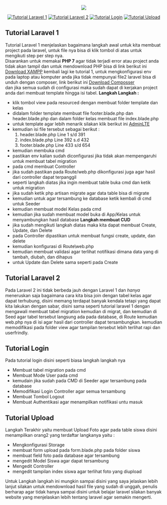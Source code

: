 <p align="center"><img src="https://laravel.com/assets/img/components/logo-laravel.svg"></p>

<p align="center">
<a href="https://drive.google.com/file/d/1AmexPu9OEQEz1cHfvVOHHIx3-47mlJm/view?usp=sharing"><img alt="Tutorial Laravel 1"></a>
<a href="https://drive.google.com/file/d/1WpHAgdv4zVrgAnV1u64Mbl31C65LyVC/view?usp=sharing"><img alt="Tutorial Laravel 2"></a>
<a href="https://drive.google.com/file/d/1wLjs3QIaYI3o9mIikLBJOluA_7QTm6rQ/view
?usp=sharing"><img alt="Tutorial Login"></a>
<a href="https://drive.google.com/file/d/1-
qb34ta4QJFzmekmiUAK84CzW6Cy7IXR/view?usp=sharing"><img alt="Tutorial Upload"></a>
</p>

## Tutorial Laravel 1

Tutorial Laravel 1 menjelaskan bagaimana langkah awal untuk kita membuat project pada laravel, untuk file nya bisa di klik tombol di atas untuk mengikuti step per step nya.<br>
Disarankan untuk memakai **PHP 7** agar tidak terjadi error atau project anda tidak akan tampil dan untuk mendownload PHP  bisa di link berikut ini [Download XAMPP](https://www.apachefriends.org/download.html)
kembali lagi ke tutorial 1, untuk mengkonfigurasi env pada laptop atau komputer anda jika tidak mempunyai file2 laravel bisa di unduh dengan composer, link berikut ini [Download Composser](https://getcomposer.org/Composer-Setup.exe)<br>
dan jika semua sudah di configurasi maka sudah dapat di kerjakan project anda dari membuat template hingga isi tabel.
**Langkah Langkah :**
- klik tombol view pada resourced dengan membuat folder template dan kelas
- didalam folder template membuat file footer.blade.php dan header.blade.php dan dalam folder kelas membuat file index.blade.php
- untuk template agar lebih menarik silakan klik berikut ini [AdminLTE](
https://codeload.github.com/almasaeed2010/AdminLTE/zip/v2.3.11)
- kemudian isi file tersebut sebagai berikut : 
  1. header.blade.php Line 1 s/d 391
  2. index.blade.php Line 392 s.d 432
  3. footer.blade.php Line 433 s/d 654 
- kemudian membuka cmd
- pastikan env kalian sudah diconfigurasi jika tidak akan mempengaruhi untuk membuat tabel migration
- pada cmd membuat Controller
- jika sudah pastikan pada Route/web.php dikonfigurasi juga agar hasil dari controller dapat terpanggil
- seperti langkah diatas jika ingin membuat table buka cmd dan ketik untuk migration
- jika sudah ketik php artisan migrate agar data table bisa di migrate
- kemudian untuk agar tersambung ke database ketik kembali di cmd untuk Seeder
- kemudian membuat model Kelas pada cmd
- kemudian jika sudah membuat model buka di App/Kelas untuk menyambungkan hasil database
**Langkah membuat CUD**
- jika sudah mengikuti langkah diatas maka kita dapat membuat Create, Update, dan Delete
- pada Controller dipastikan untuk membuat fungsi create, update, dan delete
- kemudian konfigurasi di Route\web.php
- kemudian membuat validasi agar terlihat notifikasi dimana data yang di tambah, diubah, dan dihapus
- untuk Update dan Delete sama seperti pada Create 



## Tutorial Laravel 2

Pada Laravel 2 ini tidak berbeda jauh dengan Laravel 1 dan *hanya* meneruskan saja bagaimana cara kita bisa join dengan tabel kelas agar dapat terhubung, disini memang terdapat banyak kendala tetapi yang dapat kita lakukan dengan sabar, disini sama seperti tutorial laravel 1 dengan mengawali membuat tabel migration kemudian di migrat, dan kemudian di Seed agar tabel tersebut langsung ada pada database, di Route kemudian web.php nya di isi agar hasil dari controller dapat tersambungkan. kemudian memodifikasi pada folder view agar tampilan tersebut lebih terlihat rapi dan userfrindly.

## Tutorial Login

Pada tutorial login disini seperti biasa langkah langkah nya
- Membuat tabel migration pada cmd
- Membuat Mode User pada cmd
- kemudain jika sudah pada CMD di Seeder agar tersambung pada database
- Memodifikasi Login Controller agar semua tersambung
- Membuat Tombol Logout
- Membuat Authentikasi agar menampilkan notifikasi untu masuk


## Tutorial Upload 

Langkah Terakhir yaitu membuat Upload Foto agar pada table siswa disini menampilkan orang2 yang terdaftar
langkanya yaitu :
- Mengkonfigurasi Storage 
- membuat form upload pada form.blade.php pada folder siswa
- membuat field foto pada database agar tersambung
- mengedit Model Siswa agar dapat tersambung
- Mengedit Controller 
- mengedit tampilan index siswa agar terlihat foto yang diupload

Untuk Langkah langkah ini mungkin sampai disini yang saya jelaskan lebih lanjut silakan untuk mendownload hasil file yang sudah di unggah, penulis berharap agar tidak hanya sampai disini untuk belajar laravel silakan banyak website yang menjelaskan lebih tentang laravel agar semakin mengerti. 



